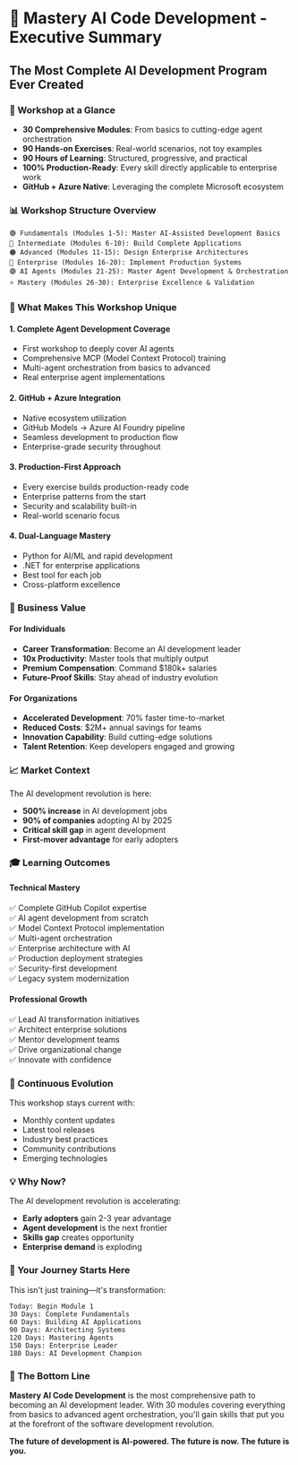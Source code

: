 # 🎯 Mastery AI Code Development - Executive Summary

## The Most Complete AI Development Program Ever Created

### 🌟 Workshop at a Glance

- **30 Comprehensive Modules**: From basics to cutting-edge agent orchestration
- **90 Hands-on Exercises**: Real-world scenarios, not toy examples
- **90 Hours of Learning**: Structured, progressive, and practical
- **100% Production-Ready**: Every skill directly applicable to enterprise work
- **GitHub + Azure Native**: Leveraging the complete Microsoft ecosystem

### 📊 Workshop Structure Overview

```
🟢 Fundamentals (Modules 1-5): Master AI-Assisted Development Basics
🔵 Intermediate (Modules 6-10): Build Complete Applications
🟠 Advanced (Modules 11-15): Design Enterprise Architectures
🔴 Enterprise (Modules 16-20): Implement Production Systems
🟣 AI Agents (Modules 21-25): Master Agent Development & Orchestration
⭐ Mastery (Modules 26-30): Enterprise Excellence & Validation
```

### 🚀 What Makes This Workshop Unique

#### 1. **Complete Agent Development Coverage**
- First workshop to deeply cover AI agents
- Comprehensive MCP (Model Context Protocol) training
- Multi-agent orchestration from basics to advanced
- Real enterprise agent implementations

#### 2. **GitHub + Azure Integration**
- Native ecosystem utilization
- GitHub Models → Azure AI Foundry pipeline
- Seamless development to production flow
- Enterprise-grade security throughout

#### 3. **Production-First Approach**
- Every exercise builds production-ready code
- Enterprise patterns from the start
- Security and scalability built-in
- Real-world scenario focus

#### 4. **Dual-Language Mastery**
- Python for AI/ML and rapid development
- .NET for enterprise applications
- Best tool for each job
- Cross-platform excellence

### 💼 Business Value

#### For Individuals
- **Career Transformation**: Become an AI development leader
- **10x Productivity**: Master tools that multiply output
- **Premium Compensation**: Command $180k+ salaries
- **Future-Proof Skills**: Stay ahead of industry evolution

#### For Organizations
- **Accelerated Development**: 70% faster time-to-market
- **Reduced Costs**: $2M+ annual savings for teams
- **Innovation Capability**: Build cutting-edge solutions
- **Talent Retention**: Keep developers engaged and growing

### 📈 Market Context

The AI development revolution is here:
- **500% increase** in AI development jobs
- **90% of companies** adopting AI by 2025
- **Critical skill gap** in agent development
- **First-mover advantage** for early adopters

### 🎓 Learning Outcomes

#### Technical Mastery
✅ Complete GitHub Copilot expertise  
✅ AI agent development from scratch  
✅ Model Context Protocol implementation  
✅ Multi-agent orchestration  
✅ Enterprise architecture with AI  
✅ Production deployment strategies  
✅ Security-first development  
✅ Legacy system modernization  

#### Professional Growth
✅ Lead AI transformation initiatives  
✅ Architect enterprise solutions  
✅ Mentor development teams  
✅ Drive organizational change  
✅ Innovate with confidence  

### 🔄 Continuous Evolution

This workshop stays current with:
- Monthly content updates
- Latest tool releases
- Industry best practices
- Community contributions
- Emerging technologies

### 💡 Why Now?

The AI development revolution is accelerating:
- **Early adopters** gain 2-3 year advantage
- **Agent development** is the next frontier
- **Skills gap** creates opportunity
- **Enterprise demand** is exploding

### 🚀 Your Journey Starts Here

This isn't just training—it's transformation:

```
Today: Begin Module 1
30 Days: Complete Fundamentals
60 Days: Building AI Applications
90 Days: Architecting Systems
120 Days: Mastering Agents
150 Days: Enterprise Leader
180 Days: AI Development Champion
```

### 🎯 The Bottom Line

**Mastery AI Code Development** is the most comprehensive path to becoming an AI development leader. With 30 modules covering everything from basics to advanced agent orchestration, you'll gain skills that put you at the forefront of the software development revolution.

**The future of development is AI-powered. The future is now. The future is you.**

